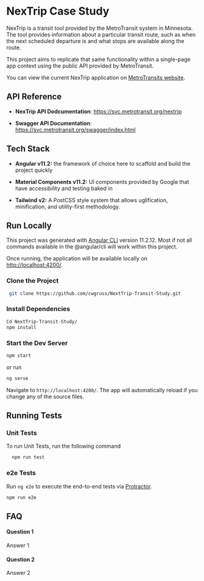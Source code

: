 # NexTrip Case Study

NexTrip is a transit tool provided by the MetroTransit system in Minnesota. The tool provides information about a particular transit route, such as when the next scheduled departure is and what stops are available along the route.

This project aims to replicate that same functionality within a single-page app context using the public API provided by MetroTransit.

You can view the current NexTrip application on [MetroTransits website](https://www.metrotransit.org/nextrip/).

## API Reference

- **NexTrip API Dodcumentation**: https://svc.metrotransit.org/nextrip

- **Swagger API Documentation**: https://svc.metrotransit.org/swagger/index.html

## Tech Stack

- **Angular v11.2:** the framework of choice here to scaffold and build the project quickly

- **Material Components v11.2:** UI components provided by Google that have accessibility and testing baked in

- **Tailwind v2:** A PostCSS style system that allows uglification, minification, and utility-first methodology.

## Run Locally

This project was generated with [Angular CLI](https://github.com/angular/angular-cli) version 11.2.12. Most if not all commands available in the @angular/cli will work within this project.

Once running, the application will be available locally on [http://localhost:4200/](http://localhost:4200/).

### Clone the Project

```bash
 git clone https://github.com/cwgruss/NextTrip-Transit-Study.git
```

### Install Dependencies

```bash
Cd NextTrip-Transit-Study/
npm install
```

### Start the Dev Server

```bash
npm start
```

or run

```bash
ng serve
```

Navigate to `http://localhost:4200/`. The app will automatically reload if you change any of the source files.

## Running Tests

### Unit Tests

To run Unit Tests, run the following command

```bash
  npm run test
```

### e2e Tests

Run `ng e2e` to execute the end-to-end tests via [Protractor](http://www.protractortest.org/).

```bash
npm run e2e
```

## FAQ

#### Question 1

Answer 1

#### Question 2

Answer 2

